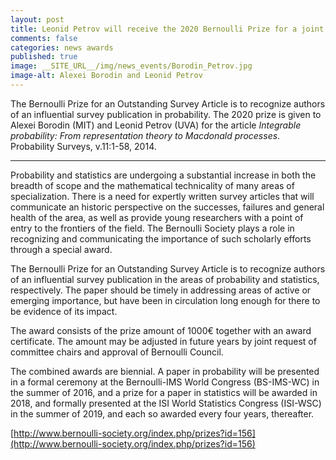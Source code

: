 ```yaml
---
layout: post
title: Leonid Petrov will receive the 2020 Bernoulli Prize for a joint paper
comments: false
categories: news awards
published: true
image: __SITE_URL__/img/news_events/Borodin_Petrov.jpg
image-alt: Alexei Borodin and Leonid Petrov
---
```


The Bernoulli Prize for an Outstanding Survey Article is to recognize authors of an influential survey publication in probability. The 2020 prize is given to Alexei Borodin (MIT) and Leonid Petrov (UVA) for the article _Integrable probability: From representation theory to Macdonald processes_. Probability Surveys, v.11:1-58, 2014.

<!--more-->

---

Probability and statistics are undergoing a substantial increase in both the breadth of scope and the mathematical technicality of many areas of specialization. There is a need for expertly written survey articles that will communicate an historic perspective on the successes, failures and general health of the area, as well as provide young researchers with a point of entry to the frontiers of the field. The Bernoulli Society plays a role in recognizing and communicating the importance of such scholarly efforts through a special award.

The Bernoulli Prize for an Outstanding Survey Article is to recognize authors of an influential survey publication in the areas of probability and statistics, respectively. The paper should be timely in addressing areas of active or emerging importance, but have been in circulation long enough for there to be evidence of its impact.

The award consists of the prize amount of 1000€ together with an award certificate. The amount may be adjusted in future years by joint request of committee chairs and approval of Bernoulli Council.

The combined awards are biennial. A paper in probability will be presented in a formal ceremony at the Bernoulli-IMS World Congress (BS-IMS-WC) in the summer of 2016, and a prize for a paper in statistics will be awarded in 2018, and formally presented at the ISI World Statistics Congress (ISI-WSC) in the summer of 2019, and each so awarded every four years, thereafter. 

[http://www.bernoulli-society.org/index.php/prizes?id=156](http://www.bernoulli-society.org/index.php/prizes?id=156)
